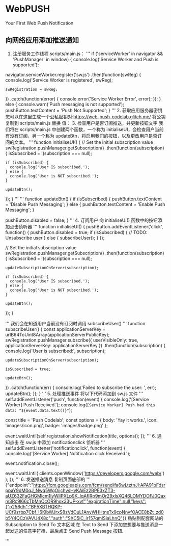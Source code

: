 # WebPUSH
Your First Web Push Notification
## 向网络应用添加推送通知
1. 注册服务工作线程
scripts/main.js：
'''
if ('serviceWorker' in navigator && 'PushManager' in window) {
  console.log('Service Worker and Push is supported');

  navigator.serviceWorker.register('sw.js')
  .then(function(swReg) {
    console.log('Service Worker is registered', swReg);

    swRegistration = swReg;
  })
  .catch(function(error) {
    console.error('Service Worker Error', error);
  });
} else {
  console.warn('Push messaging is not supported');
  pushButton.textContent = 'Push Not Supported';
}
'''
2. 获取应用服务器密钥
您可以在这里生成一个公私密钥对:https://web-push-codelab.glitch.me/
将公钥复制到 scripts/main.js 替换 <Your Public Key> 值：
3. 检查用户是否订阅推送，并更新按钮文字
我们将在 scripts/main.js 中创建两个函数，一个称为 initialiseUI，会检查用户当前有没有订阅，另一个称为 updateBtn，将启用我们的按钮，以及更改用户是否订阅的文本。
'''
    function initialiseUI() {
  // Set the initial subscription value
  swRegistration.pushManager.getSubscription()
  .then(function(subscription) {
    isSubscribed = !(subscription === null);

    if (isSubscribed) {
      console.log('User IS subscribed.');
    } else {
      console.log('User is NOT subscribed.');
    }

    updateBtn();
  });
}
'''
'''
    function updateBtn() {
  if (isSubscribed) {
    pushButton.textContent = 'Disable Push Messaging';
  } else {
    pushButton.textContent = 'Enable Push Messaging';
  }

  pushButton.disabled = false;
}
'''
4. 订阅用户
向 initialiseUI() 函数中的按钮添加点击侦听器
'''
function initialiseUI() {
  pushButton.addEventListener('click', function() {
    pushButton.disabled = true;
    if (isSubscribed) {
      // TODO: Unsubscribe user
    } else {
      subscribeUser();
    }
  });

  // Set the initial subscription value
  swRegistration.pushManager.getSubscription()
  .then(function(subscription) {
    isSubscribed = !(subscription === null);

    updateSubscriptionOnServer(subscription);

    if (isSubscribed) {
      console.log('User IS subscribed.');
    } else {
      console.log('User is NOT subscribed.');
    }

    updateBtn();
  });
}

'''
我们会在知道用户当前没有订阅时调用 subscribeUser()
'''
function subscribeUser() {
  const applicationServerKey = urlB64ToUint8Array(applicationServerPublicKey);
  swRegistration.pushManager.subscribe({
    userVisibleOnly: true,
    applicationServerKey: applicationServerKey
  })
  .then(function(subscription) {
    console.log('User is subscribed:', subscription);

    updateSubscriptionOnServer(subscription);

    isSubscribed = true;

    updateBtn();
  })
  .catch(function(err) {
    console.log('Failed to subscribe the user: ', err);
    updateBtn();
  });
}
'''
5. 处理推送事件
将以下代码添加到 sw.js 文件
'''
self.addEventListener('push', function(event) {
  console.log('[Service Worker] Push Received.');
  console.log(`[Service Worker] Push had this data: "${event.data.text()}"`);

  const title = 'Push Codelab';
  const options = {
    body: 'Yay it works.',
    icon: 'images/icon.png',
    badge: 'images/badge.png'
  };

  event.waitUntil(self.registration.showNotification(title, options));
});
'''
6. 通知点击
在 sw.js 中添加 notificationclick 侦听器
'''
self.addEventListener('notificationclick', function(event) {
  console.log('[Service Worker] Notification click Received.');

  event.notification.close();

  event.waitUntil(
    clients.openWindow('https://developers.google.com/web/')
  );
});
'''
6. 发送推送消息
复制页面底部的
'''
{"endpoint":"https://fcm.googleapis.com/fcm/send/fa6wLtztnJI:APA91bFdsrppaY9dM0qJ_Nwq5WgOijchysHyKAiEz2BPE3xZT3-aUZ632FaGHGMlcm1IyWiIPXLp9K_lqAfIRp9mOr29xlsXQ46LOMYDOFJ0Qaxm3Rc9l66cTbMnOcOR9hox33UP-xvf","expirationTime":null,"keys":{"p256dh":"BF5XBTHQKP-UCf9zrbp7Cbf_I6KlbWJrxS8zVdOuL1AnyWHHtnsTx9cpNnvfOACE8bZt_zd0b5Y4QCzVAVU4X8c","auth":"SXC5iC_ir157qmlSjaLhnQ"}}
粘贴到配套网站的 Subscription to Send To 文本区域
在 Text to Send 下添加您想要与推送消息一起发送的任意字符串，最后点击 Send Push Message 按钮.

'''